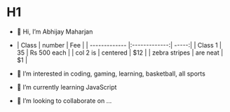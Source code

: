# H1
- 👋 Hi, I’m Abhijay Maharjan

- | Class        | number           | Fee  |
| ------------- |:-------------:| -----:|
| Class 1     | 35 | Rs 500 each |
| col 2 is      | centered      |   $12 |
| zebra stripes | are neat      |    $1 |
- 👀 I’m interested in coding, gaming, learning, basketball, all sports
- 🌱 I’m currently learning JavaScript
- 💞️ I’m looking to collaborate on ...

<!---
MaharjanAb/MaharjanAb is a ✨ special ✨ repository because its `README.md` (this file) appears on your GitHub profile.
You can click the Preview link to take a look at your changes.
--->


